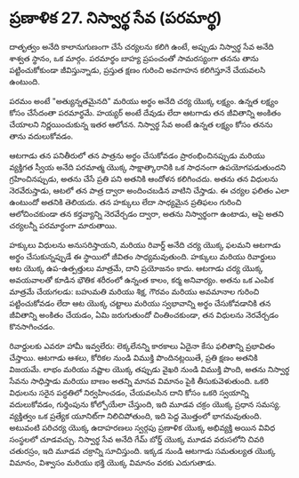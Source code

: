 # ప్రణాళిక 27. నిస్వార్థ సేవ (పరమార్థ)

దాతృత్వం అనేది కాలానుగుణంగా చేసే చర్యలను కలిగి ఉంటే, అప్పుడు నిస్వార్థ సేవ అనేది శాశ్వత స్థానం, ఒక మార్గం. పరమార్థం బాహ్య ప్రపంచంతో సామరస్యంగా తనను తాను పట్టించుకోకుండా జీవిస్తున్నాడు, ప్రస్తుత క్షణం గురించి అవగాహన కలిగిస్తూనే చేయవలసి ఉంటుంది.

పరమం అంటే "అత్యున్నతమైనది" మరియు అర్థం అనేది చర్య యొక్క లక్ష్యం. ఉన్నత లక్ష్యం కోసం చేసేదంతా పరమార్థమే. హయ్యర్ అంటే దేవుడు లేదా ఆటగాడు తన జీవితాన్ని అంకితం చేయాలని నిర్ణయించుకున్న ఇతర ఆలోచన. నిస్వార్థ సేవ అంటే ఉన్నత లక్ష్యం కోసం తనను తాను వదులుకోవడం.

ఆటగాడు తన పనితీరులో తన పాత్రను అర్థం చేసుకోవడం ప్రారంభించినప్పుడు మరియు వ్యక్తిగత స్వీయ అనేది పరమాత్మ యొక్క సాక్షాత్కారానికి ఒక సాధనంగా ఉపయోగపడుతుందని గ్రహించినప్పుడు, అతను చేసే ప్రతి పని అతనికి ఆందోళన కలిగించదు. అతను తన విధులను నెరవేరుస్తాడు, ఆటలో తన పాత్ర ద్వారా అందించబడిన వాటిని చేస్తాడు. ఈ చర్యల ఫలితం ఎలా ఉంటుందో అతనికి తెలియదు. తన హక్కులు లేదా సాధ్యమైన ప్రతిఫలం గురించి ఆలోచించకుండా తన కర్తవ్యాన్ని నెరవేర్చడం ద్వారా, అతను నిస్వార్థంగా ఉంటాడు, ఆపై అతని చర్యలన్నీ పరమార్థంగా మారుతాయి.

హక్కులు విధులను అనుసరిస్తాయని, మరియు రివార్డ్ అనేది చర్య యొక్క ఫలమని ఆటగాడు అర్థం చేసుకున్నప్పుడే ఈ స్థాయిలో జీవితం సాధ్యమవుతుంది. హక్కులు మరియు రివార్డులు ఆట యొక్క ఉప-ఉత్పత్తులు మాత్రమే, దాని ప్రయోజనం కాదు. ఆటగాడు చర్య యొక్క అవయవాలతో కూడిన భౌతిక శరీరంలో ఉన్నంత కాలం, కర్మ అనివార్యం. అతను ఒక ఎంపిక మాత్రమే చేయగలడు: బహుమతి మరియు శిక్ష, గౌరవం మరియు అవమానాల గురించి పట్టించుకోవడం లేదా ఆట యొక్క చట్టాలు మరియు స్వభావాన్ని అర్థం చేసుకోవడానికి తన జీవితాన్ని అంకితం చేయడం, ఏమి జరుగుతుందో చింతించకుండా, తన విధులను నెరవేర్చడం కొనసాగించడం.

రివార్డులకు ఎవరూ హామీ ఇవ్వలేరు: లెక్కలేనన్ని కారకాలు ఏదైనా కేసు ఫలితాన్ని ప్రభావితం చేస్తాయి. ఆటగాడు ఆశలు, కోరికల నుండి విముక్తి పొందినట్లయితే, ప్రతి క్షణం అతనికి విజయమే. లాభం మరియు నష్టాల యొక్క తప్పుడు వైఖరి నుండి విముక్తి పొంది, అతను నిస్వార్థ సేవను సాధిస్తాడు మరియు బాణం అతన్ని మానవ విమానం పైకి తీసుకువెళుతుంది. ఒకరి విధులను సరైన పద్ధతిలో నిర్వహించడం, చేయవలసిన దాని కోసం ఒకరి స్వయాన్ని వదులుకోవడం, గుర్తింపును కోల్పోయేలా చేస్తుంది, ఇది మూడవ చక్రం యొక్క ప్రధాన సమస్య. వ్యక్తిత్వం ఒక ప్రత్యేక యూనిట్‌గా నిలిచిపోతుంది, ఇది పెద్ద మొత్తంలో భాగమవుతుంది. అటువంటి పరిచర్య యొక్క ఉదాహరణలు స్వర్గపు ప్రణాళిక యొక్క అభివ్యక్తి అయిన వివిధ సంస్థలలో చూడవచ్చు. నిస్వార్థ సేవ అనేది గేమ్ బోర్డ్ యొక్క మూడవ వరుసలోని చివరి చతురస్రం, ఇది మూడవ చక్రాన్ని సూచిస్తుంది. ఇక్కడ నుండి ఆటగాడు సమతుల్యత యొక్క విమానం, విశ్వాసం మరియు భక్తి యొక్క విమానం వరకు ఎదుగుతాడు.
